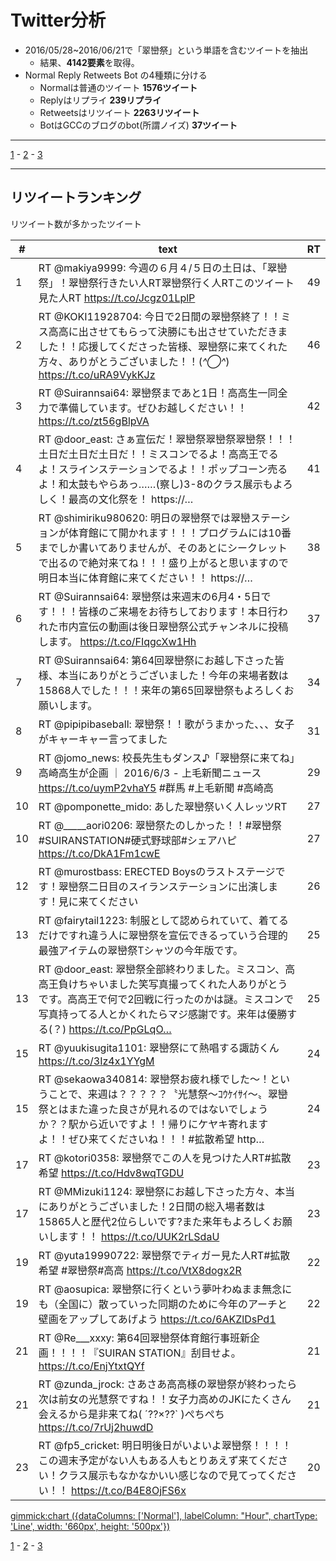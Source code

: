 # Twitter分析

- 2016/05/28~2016/06/21で「翠巒祭」という単語を含むツイートを抽出
  - 結果、**4142要素**を取得。
- Normal Reply Retweets Bot の4種類に分ける
  - Normalは普通のツイート **1576ツイート**
  - Replyはリプライ **239リプライ**
  - Retweetsはリツイート **2263リツイート**
  - BotはGCCのブログのbot(所謂ノイズ) **37ツイート**

----

[1](#!Twitter分析.md) - [2](#!Twitter分析2.md) - [3](#!Twitter分析3.md)

----

## リツイートランキング

リツイート数が多かったツイート

|#|text|RT|
-|----|--
1|RT @makiya9999: 今週の６月４/５日の土日は、「翠巒祭」！翠巒祭行きたい人RT翠巒祭行く人RTこのツイート見た人RT https://t.co/Jcgz01LplP|49
2|RT @KOKI11928704: 今日で2日間の翠巒祭終了！！ミス高高に出させてもらって決勝にも出させていただきました！！応援してくださった皆様、翠巒祭に来てくれた方々、ありがとうございました！！(*^◯^*) https://t.co/uRA9VykKJz|46
3|RT @Suirannsai64: 翠巒祭まであと1日！高高生一同全力で準備しています。ぜひお越しください！！ https://t.co/zt56gBlpVA|42
4|RT @door_east: さぁ宣伝だ！翠巒祭翠巒祭翠巒祭！！！土日だ土日だ土日だ！！ミスコンでるよ！高高王でるよ！スラインステーションでるよ！！ポップコーン売るよ！和太鼓もやらあっ……(察し)3-8のクラス展示もよろしく！最高の文化祭を！ https://…|41
5|RT @shimiriku980620: 明日の翠巒祭では翠巒ステーションが体育館にて開かれます！！！プログラムには10番までしか書いてありませんが、そのあとにシークレットで出るので絶対来てね！！！盛り上がると思いますので明日本当に体育館に来てください！！ https://…|38
6|RT @Suirannsai64: 翠巒祭は来週末の6月4・5日です！！！皆様のご来場をお待ちしております！本日行われた市内宣伝の動画は後日翠巒祭公式チャンネルに投稿します。 https://t.co/FIqgcXw1Hh|37
7|RT @Suirannsai64: 第64回翠巒祭にお越し下さった皆様、本当にありがとうございました！今年の来場者数は15868人でした！！！来年の第65回翠巒祭もよろしくお願いします。|34
8|RT @pipipibaseball: 翠巒祭！！歌がうまかった、、、女子がキャーキャー言ってました|31
9|RT @jomo_news: 校長先生もダンス♪「翠巒祭に来てね」　高崎高生が企画  ｜ 2016/6/3 - 上毛新聞ニュース https://t.co/uymP2vhaY5 #群馬 #上毛新聞 #高崎高|29
10|RT @pomponette_mido: あした翠巒祭いく人レッツRT|27
10|RT @_____aori0206: 翠巒祭たのしかった！！#翠巒祭#SUIRANSTATION#硬式野球部#シェアハピ https://t.co/DkA1Fm1cwE|27
12|RT @murostbass: ERECTED Boysのラストステージです！翠巒祭二日目のスイランステーションに出演します！見に来てください|26
13|RT @fairytail1223: 制服として認められていて、着てるだけですれ違う人に翠巒祭を宣伝できるっていう合理的最強アイテムの翠巒祭Tシャツの今年版です。|25
13|RT @door_east: 翠巒祭全部終わりました。ミスコン、高高王負けちゃいました笑写真撮ってくれた人ありがとうです。高高王で何で2回戦に行ったのかは謎。ミスコンで写真持ってる人とかくれたらマジ感謝です。来年は優勝する(？) https://t.co/PpGLqO…|25
15|RT @yuukisugita1101: 翠巒祭にて熱唱する諏訪くん https://t.co/3Iz4x1YYgM|24
15|RT @sekaowa340814: 翠巒祭お疲れ様でした～！ということで、来週は？？？？？〝光慧祭～ｺｳｹｲｻｲ～〟翠巒祭とはまた違った良さが見れるのではないでしょうか？？駅から近いですよ！！帰りにケヤキ寄れますよ！！ぜひ来てくださいね！！！#拡散希望 http…|24
17|RT @kotori0358: 翠巒祭でこの人を見つけた人RT#拡散希望 https://t.co/Hdv8wqTGDU|23
17|RT @MMizuki1124: 翠巒祭にお越し下さった方々、本当にありがとうございました！2日間の総入場者数は15865人と歴代2位らしいです?また来年もよろしくお願いします！！ https://t.co/UUK2rLSdaU|23
19|RT @yuta19990722: 翠巒祭でティガー見た人RT#拡散希望 #翠巒祭#高高 https://t.co/VtX8dogx2R|22
19|RT @aosupica: 翠巒祭に行くという夢叶わぬまま無念にも（全国に）散っていった同期のために今年のアーチと壁画をアップしてあげよう https://t.co/6AKZlDsPd1|22
21|RT @Re___xxxy: 第64回翠巒祭体育館行事班新企画！！！！『SUIRAN STATION』刮目せよ。 https://t.co/EnjYtxtQYf|21
21|RT @zunda_jrock: さあさあ高高様の翠巒祭が終わったら次は前女の光慧祭ですね！！女子力高めのJKにたくさん会えるから是非来てね( ´??×??` )ぺちぺち https://t.co/7rUj2huwdD|21
23|RT @fp5_cricket: 明日明後日がいよいよ翠巒祭！！！！この週末予定がない人もある人もとりあえず来てください！クラス展示もなかなかいい感じなので見てってください！！ https://t.co/B4E8OjFS6x|20

[gimmick:chart ({dataColumns: ['Normal'], labelColumn: "Hour", chartType: 'Line', width: '660px', height: '500px'})]()

[1](#!Twitter分析.md) - [2](#!Twitter分析2.md) - [3](#!Twitter分析3.md)